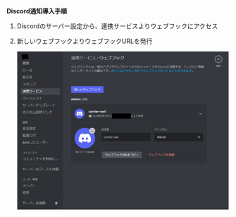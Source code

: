 **Discord通知導入手順**

1. Discordのサーバー設定から、連携サービスよりウェブフックにアクセス

2. 新しいウェブフックよりウェブフックURLを発行

    <img src='../data/images/discord/001.png' width='600'>